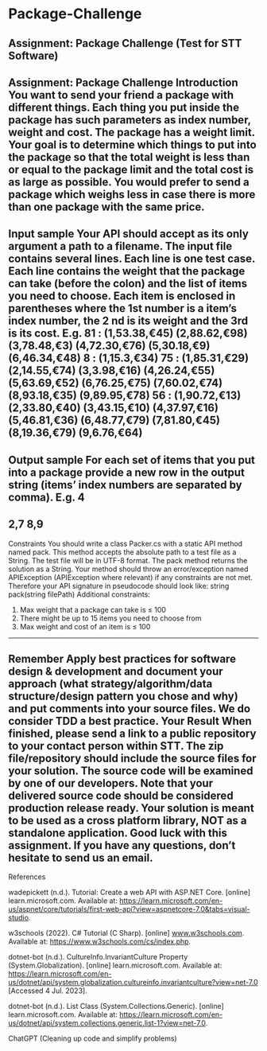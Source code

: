 # Package-Challenge
Assignment: Package Challenge (Test for STT Software) 
-----------------------------------------------------
**Assignment: Package Challenge**
Introduction
You want to send your friend a package with different things.
Each thing you put inside the package has such parameters as index number, weight and cost. The 
package has a weight limit. Your goal is to determine which things to put into the package so that the
total weight is less than or equal to the package limit and the total cost is as large as possible.
You would prefer to send a package which weighs less in case there is more than one package with the
same price.
----------------------------------------------------------------------------------------------------------
Input sample
Your API should accept as its only argument a path to a filename. The input file contains several lines. 
Each line is one test case.
Each line contains the weight that the package can take (before the colon) and the list of items you
need to choose. Each item is enclosed in parentheses where the 1st number is a item’s index number, the 
2
nd is its weight and the 3rd is its cost. E.g.
81 : (1,53.38,€45) (2,88.62,€98) (3,78.48,€3) (4,72.30,€76) (5,30.18,€9)
(6,46.34,€48)
8 : (1,15.3,€34)
75 : (1,85.31,€29) (2,14.55,€74) (3,3.98,€16) (4,26.24,€55) (5,63.69,€52)
(6,76.25,€75) (7,60.02,€74) (8,93.18,€35) (9,89.95,€78)
56 : (1,90.72,€13) (2,33.80,€40) (3,43.15,€10) (4,37.97,€16) (5,46.81,€36)
(6,48.77,€79) (7,81.80,€45) (8,19.36,€79) (9,6.76,€64)
----------------------------------------------------------------------------------------------------------
Output sample
For each set of items that you put into a package provide a new row in the output string (items’ index
numbers are separated by comma). E.g.
4
-
2,7
8,9
----------------------------------------------------------------------------------------------------------
Constraints
You should write a class Packer.cs with a static API method named pack. This method accepts the 
absolute path to a test file as a String. The test file will be in UTF-8 format. The pack method returns the 
solution as a String.
Your method should throw an error/exception named APIException (APIException where relevant) if 
any constraints are not met. Therefore your API signature in pseudocode should look like:
string pack(string filePath)
Additional constraints:
1. Max weight that a package can take is ≤ 100
2. There might be up to 15 items you need to choose from
3. Max weight and cost of an item is ≤ 100
----------------------------------------------------------------------------------------------------------
Remember
Apply best practices for software design & development and document your approach (what 
strategy/algorithm/data structure/design pattern you chose and why) and put comments into your 
source files. We do consider TDD a best practice.
Your Result
When finished, please send a link to a public repository to your contact person within STT. The zip 
file/repository should include the source files for your solution. The source code will be examined by
one of our developers. Note that your delivered source code should be considered production
release ready.
Your solution is meant to be used as a cross platform library, NOT as a standalone application.
Good luck with this assignment. If you have any questions, don’t hesitate to send us an email.
----------------------------------------------------------------------------------------------------------
References

wadepickett (n.d.). Tutorial: Create a web API with ASP.NET Core. [online] learn.microsoft.com. Available at: https://learn.microsoft.com/en-us/aspnet/core/tutorials/first-web-api?view=aspnetcore-7.0&tabs=visual-studio.

‌w3schools (2022). C# Tutorial (C Sharp). [online] www.w3schools.com. Available at: https://www.w3schools.com/cs/index.php.

dotnet-bot (n.d.). CultureInfo.InvariantCulture Property (System.Globalization). [online] learn.microsoft.com. Available at: https://learn.microsoft.com/en-us/dotnet/api/system.globalization.cultureinfo.invariantculture?view=net-7.0 [Accessed 4 Jul. 2023].

dotnet-bot (n.d.). List Class (System.Collections.Generic). [online] learn.microsoft.com. Available at: https://learn.microsoft.com/en-us/dotnet/api/system.collections.generic.list-1?view=net-7.0.

‌ChatGPT (Cleaning up code and simplify problems)
